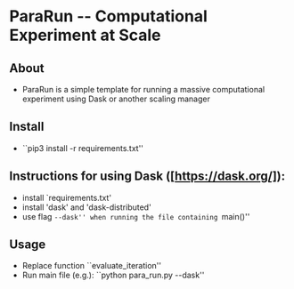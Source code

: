 # ParaRun -- Computational Experiment at Scale

## About
- ParaRun is a simple template for running a massive computational experiment 
using Dask or another scaling manager

## Install
- ``pip3 install -r requirements.txt''

## Instructions for using Dask ([https://dask.org/]):
 - install `requirements.txt'
 - install 'dask' and 'dask-distributed'
 - use flag ``--dask'' when running the file containing ``main()''

## Usage
 - Replace function ``evaluate_iteration''
 - Run main file (e.g.): ``python para_run.py --dask''



